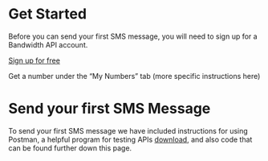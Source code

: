 # Get Started
Before you can send your first SMS message, you will need to sign up for a Bandwidth API account.

[Sign up for free](http://bandwidth.com/products/application-platform/?utm_medium=social&utm_source=docs&utm_campaign=dtolb&utm_content=_)

Get a number under the “My Numbers” tab (more specific instructions here)

# Send your first SMS Message
To send your first SMS message we have included instructions for using Postman, a helpful program for testing APIs [download](https://www.getpostman.com/), and also code that can be found further down this page.